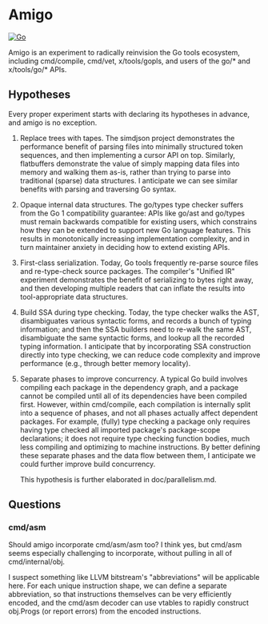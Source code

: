 # Amigo

[![Go](https://github.com/mdempsky/amigo/actions/workflows/go.yml/badge.svg)](https://github.com/mdempsky/amigo/actions/workflows/go.yml)

Amigo is an experiment to radically reinvision the Go tools ecosystem,
including cmd/compile, cmd/vet, x/tools/gopls, and users of the go/*
and x/tools/go/* APIs.

## Hypotheses

Every proper experiment starts with declaring its hypotheses in
advance, and amigo is no exception.

1. Replace trees with tapes. The simdjson project demonstrates the
   performance benefit of parsing files into minimally structured
   token sequences, and then implementing a cursor API on top.
   Similarly, flatbuffers demonstrate the value of simply mapping data
   files into memory and walking them as-is, rather than trying to
   parse into traditional (sparse) data structures. I anticipate we
   can see similar benefits with parsing and traversing Go syntax.

2. Opaque internal data structures. The go/types type checker suffers
   from the Go 1 compatibility guarantee: APIs like go/ast and
   go/types must remain backwards compatible for existing users, which
   constrains how they can be extended to support new Go language
   features. This results in monotonically increasing implementation
   complexity, and in turn maintainer anxiety in deciding how to
   extend existing APIs.

3. First-class serialization. Today, Go tools frequently re-parse
   source files and re-type-check source packages. The compiler's
   "Unified IR" experiment demonstrates the benefit of serializing to
   bytes right away, and then developing multiple readers that can
   inflate the results into tool-appropriate data structures.

4. Build SSA during type checking. Today, the type checker walks the
   AST, disambiguates various syntactic forms, and records a bunch of
   typing information; and then the SSA builders need to re-walk the
   same AST, disambiguate the same syntactic forms, and lookup all the
   recorded typing information. I anticipate that by incorporating SSA
   construction directly into type checking, we can reduce code
   complexity and improve performance (e.g., through better memory
   locality).

5. Separate phases to improve concurrency. A typical Go build involves
   compiling each package in the dependency graph, and a package
   cannot be compiled until all of its dependencies have been compiled
   first. However, within cmd/compile, each compilation is internally
   split into a sequence of phases, and not all phases actually affect
   dependent packages. For example, (fully) type checking a package
   only requires having type checked all imported package's
   package-scope declarations; it does not require type checking
   function bodies, much less compiling and optimizing to machine
   instructions. By better defining these separate phases and the data
   flow between them, I anticipate we could further improve build
   concurrency.

   This hypothesis is further elaborated in doc/parallelism.md.

## Questions

### cmd/asm

Should amigo incorporate cmd/asm/asm too? I think yes, but cmd/asm
seems especially challenging to incorporate, without pulling in all of
cmd/internal/obj.

I suspect something like LLVM bitstream's "abbreviations" will be
applicable here. For each unique instruction shape, we can define a
separate abbreviation, so that instructions themselves can be very
efficiently encoded, and the cmd/asm decoder can use vtables to
rapidly construct obj.Progs (or report errors) from the encoded
instructions.
